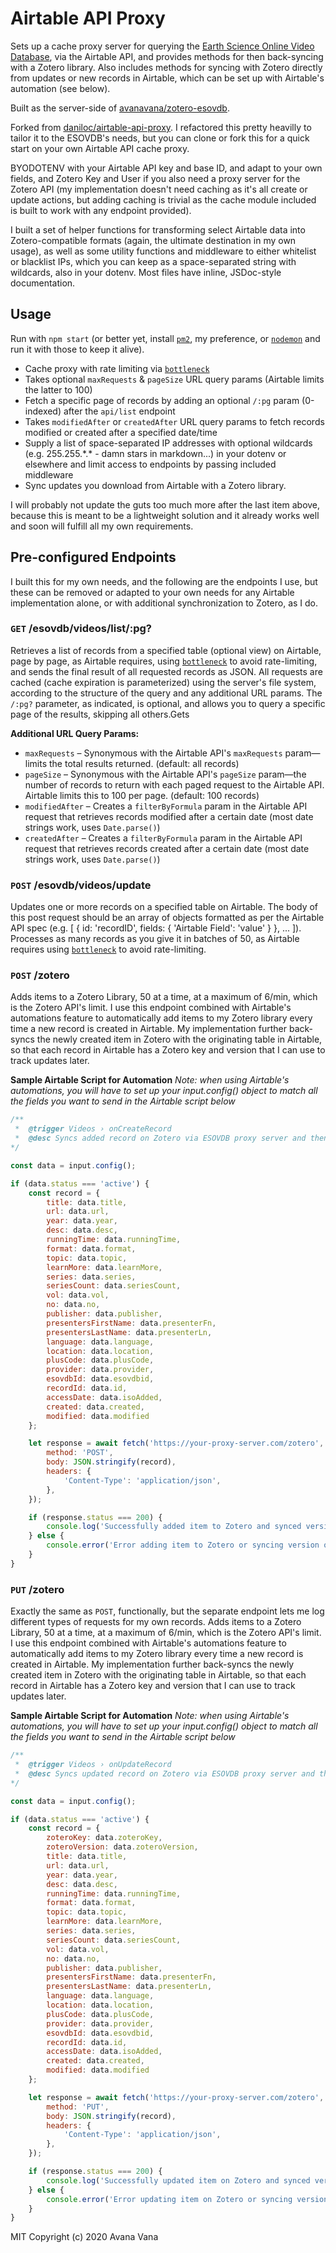 # Airtable API Proxy
Sets up a cache proxy server for querying the [Earth Science Online Video Database](https://airtable.com/shrFBKQwGjstk7TVn), via the Airtable API, and provides methods for then back-syncing with a Zotero library.  Also includes methods for syncing with Zotero directly from updates or new records in Airtable, which can be set up with Airtable's automation (see below).

Built as the server-side of [avanavana/zotero-esovdb](https://github.com/avanavana/zotero-esovdb).

Forked from [daniloc/airtable-api-proxy](https://github.com/daniloc/airtable-api-proxy). I refactored this pretty heavilly to tailor it to the ESOVDB's needs, but you can clone or fork this for a quick start on your own Airtable API cache proxy.

BYODOTENV with your Airtable API key and base ID, and adapt to your own fields, and Zotero Key and User if you also need a proxy server for the Zotero API (my implementation doesn't need caching as it's all create or update actions, but adding caching is trivial as the cache module included is built to work with any endpoint provided).

I built a set of helper functions for transforming select Airtable data into Zotero-compatible formats (again, the ultimate destination in my own usage), as well as some utility functions and middleware to either whitelist or blacklist IPs, which you can keep as a space-separated string with wildcards, also in your dotenv.  Most files have inline, JSDoc-style documentation.

## Usage
Run with `npm start` (or better yet, install [`pm2`](https://github.com/Unitech/pm2), my preference, or [`nodemon`](https://www.npmjs.com/package/nodemon) and run it with those to keep it alive).

- Cache proxy with rate limiting via [`bottleneck`](https://github.com/SGrondin/bottleneck)
- Takes optional `maxRequests` & `pageSize` URL query params (Airtable limits the latter to 100)
- Fetch a specific page of records by adding an optional `/:pg` param (0-indexed) after the `api/list` endpoint
- Takes `modifiedAfter` or `createdAfter` URL query params to fetch records modified or created after a specified date/time
- Supply a list of space-separated IP addresses with optional wildcards (e.g. 255.255.\*.\* - damn stars in markdown...) in your dotenv or elsewhere and limit access to endpoints by passing included middleware
- Sync updates you download from Airtable with a Zotero library.

I will probably not update the guts too much more after the last item above, because this is meant to be a lightweight solution and it already works well and soon will fulfill all my own requirements.

## Pre-configured Endpoints
I built this for my own needs, and the following are the endpoints I use, but these can be removed or adapted to your own needs for any Airtable implementation alone, or with additional synchronization to Zotero, as I do.

### `GET` /esovdb/videos/list/:pg?
Retrieves a list of records from a specified table (optional view) on Airtable, page by page, as Airtable requires, using [`bottleneck`](https://github.com/SGrondin/bottleneck) to avoid rate-limiting, and sends the final result of all requested records as JSON. All requests are cached (cache expiration is parameterized) using the server's file system, according to the structure of the query and any additional URL params. The `/:pg?` parameter, as indicated, is optional, and allows you to query a specific page of the results, skipping all others.Gets

**Additional URL Query Params:**
- `maxRequests` – Synonymous with the Airtable API's `maxRequests` param—limits the total results returned. (default: all records)
- `pageSize` – Synonymous with the Airtable API's `pageSize` param—the number of records to return with each paged request to the Airtable API.  Airtable limits this to 100 per page. (default: 100 records)
- `modifiedAfter` – Creates a `filterByFormula` param in the Airtable API request that retrieves records modified after a certain date (most date strings work, uses `Date.parse()`)
- `createdAfter` – Creates a `filterByFormula` param in the Airtable API request that retrieves records created after a certain date (most date strings work, uses `Date.parse()`)

### `POST` /esovdb/videos/update
Updates one or more records on a specified table on Airtable.  The body of this post request should be an array of objects formatted as per the Airtable API spec (e.g. [ { id: 'recordID', fields: { 'Airtable Field': 'value' } }, ... ]).  Processes as many records as you give it in batches of 50, as Airtable requires using [`bottleneck`](https://github.com/SGrondin/bottleneck) to avoid rate-limiting.

### `POST` /zotero
Adds items to a Zotero Library, 50 at a time, at a maximum of 6/min, which is the Zotero API's limit.  I use this endpoint combined with Airtable's automations feature to automatically add items to my Zotero library every time a new record is created in Airtable.  My implementation further back-syncs the newly created item in Zotero with the originating table in Airtable, so that each record in Airtable has a Zotero key and version that I can use to track updates later.

**Sample Airtable Script for Automation**
*Note: when using Airtable's automations, you will have to set up your input.config() object to match all the fields you want to send in the Airtable script below*

```javascript
/**
 *  @trigger Videos › onCreateRecord
 *  @desc Syncs added record on Zotero via ESOVDB proxy server and then syncs back to ESOVDB with assigned key and version
*/

const data = input.config();

if (data.status === 'active') {
    const record = {
        title: data.title,
        url: data.url,
        year: data.year,
        desc: data.desc,
        runningTime: data.runningTime,
        format: data.format,
        topic: data.topic,
        learnMore: data.learnMore,
        series: data.series,
        seriesCount: data.seriesCount,
        vol: data.vol,
        no: data.no,
        publisher: data.publisher,
        presentersFirstName: data.presenterFn,
        presentersLastName: data.presenterLn,
        language: data.language,
        location: data.location,
        plusCode: data.plusCode,
        provider: data.provider,
        esovdbId: data.esovdbid,
        recordId: data.id,
        accessDate: data.isoAdded,
        created: data.created,
        modified: data.modified
    };

    let response = await fetch('https://your-proxy-server.com/zotero', {
        method: 'POST',
        body: JSON.stringify(record),
        headers: {
            'Content-Type': 'application/json',
        },
    });

    if (response.status === 200) {
        console.log('Successfully added item to Zotero and synced version on ESOVDB.');
    } else {
        console.error('Error adding item to Zotero or syncing version on ESOVDB.')
    }
}
```

### `PUT` /zotero
Exactly the same as `POST`, functionally, but the separate endpoint lets me log different types of requests for my own records.  Adds items to a Zotero Library, 50 at a time, at a maximum of 6/min, which is the Zotero API's limit.  I use this endpoint combined with Airtable's automations feature to automatically add items to my Zotero library every time a new record is created in Airtable.  My implementation further back-syncs the newly created item in Zotero with the originating table in Airtable, so that each record in Airtable has a Zotero key and version that I can use to track updates later.

**Sample Airtable Script for Automation**
*Note: when using Airtable's automations, you will have to set up your input.config() object to match all the fields you want to send in the Airtable script below*

```javascript
/**
 *  @trigger Videos › onUpdateRecord
 *  @desc Syncs updated record on Zotero via ESOVDB proxy server and then syncs back to ESOVDB with new version
*/

const data = input.config();

if (data.status === 'active') {
    const record = {
        zoteroKey: data.zoteroKey,
        zoteroVersion: data.zoteroVersion,
        title: data.title,
        url: data.url,
        year: data.year,
        desc: data.desc,
        runningTime: data.runningTime,
        format: data.format,
        topic: data.topic,
        learnMore: data.learnMore,
        series: data.series,
        seriesCount: data.seriesCount,
        vol: data.vol,
        no: data.no,
        publisher: data.publisher,
        presentersFirstName: data.presenterFn,
        presentersLastName: data.presenterLn,
        language: data.language,
        location: data.location,
        plusCode: data.plusCode,
        provider: data.provider,
        esovdbId: data.esovdbid,
        recordId: data.id,
        accessDate: data.isoAdded,
        created: data.created,
        modified: data.modified
    };

    let response = await fetch('https://your-proxy-server.com/zotero', {
        method: 'PUT',
        body: JSON.stringify(record),
        headers: {
            'Content-Type': 'application/json',
        },
    });

    if (response.status === 200) {
        console.log('Successfully updated item on Zotero and synced version on ESOVDB.');
    } else {
        console.error('Error updating item on Zotero or syncing version on ESOVDB.')
    }
}
```

MIT
Copyright (c) 2020 Avana Vana 